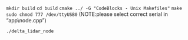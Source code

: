 `mkdir build`
`cd build`
`cmake ../ -G "CodeBlocks - Unix Makefiles"`
`make` 
`sudo chmod 777 /dev/ttyUSB0` (NOTE:please select correct serial in “app\node.cpp”)

`./delta_lidar_node`
